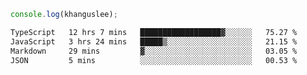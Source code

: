 ```js
console.log(khanguslee);
```

<!--START_SECTION:waka-->

```txt
TypeScript   12 hrs 7 mins   ██████████████████▓░░░░░░   75.27 %
JavaScript   3 hrs 24 mins   █████▒░░░░░░░░░░░░░░░░░░░   21.15 %
Markdown     29 mins         ▓░░░░░░░░░░░░░░░░░░░░░░░░   03.05 %
JSON         5 mins          ░░░░░░░░░░░░░░░░░░░░░░░░░   00.53 %
```

<!--END_SECTION:waka-->

<!--
**khanguslee/khanguslee** is a ✨ _special_ ✨ repository because its `README.md` (this file) appears on your GitHub profile.

Here are some ideas to get you started:

- 🔭 I’m currently working on ...
- 🌱 I’m currently learning ...
- 👯 I’m looking to collaborate on ...
- 🤔 I’m looking for help with ...
- 💬 Ask me about ...
- 📫 How to reach me: ...
- 😄 Pronouns: ...
- ⚡ Fun fact: ...
-->
